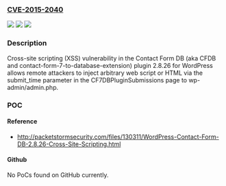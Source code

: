 ### [CVE-2015-2040](https://cve.mitre.org/cgi-bin/cvename.cgi?name=CVE-2015-2040)
![](https://img.shields.io/static/v1?label=Product&message=n%2Fa&color=blue)
![](https://img.shields.io/static/v1?label=Version&message=n%2Fa&color=blue)
![](https://img.shields.io/static/v1?label=Vulnerability&message=n%2Fa&color=brighgreen)

### Description

Cross-site scripting (XSS) vulnerability in the Contact Form DB (aka CFDB and contact-form-7-to-database-extension) plugin 2.8.26 for WordPress allows remote attackers to inject arbitrary web script or HTML via the submit_time parameter in the CF7DBPluginSubmissions page to wp-admin/admin.php.

### POC

#### Reference
- http://packetstormsecurity.com/files/130311/WordPress-Contact-Form-DB-2.8.26-Cross-Site-Scripting.html

#### Github
No PoCs found on GitHub currently.

